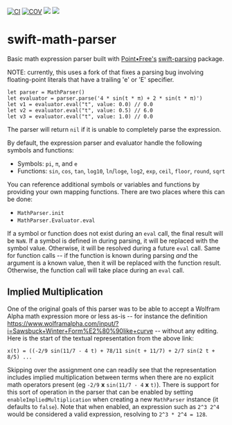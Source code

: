 [![CI](https://github.com/bradhowes/swift-math-parser/workflows/CI/badge.svg)](https://github.com/bradhowes/swift-math-parser)
[![COV](https://img.shields.io/endpoint?url=https://gist.githubusercontent.com/bradhowes/ad941184ed256708952a2057fc5d7bb4/raw/test.json)](https://github.com/bradhowes/swift-math-parser/blob/main/.github/workflows/CI.yml)
[![](https://img.shields.io/endpoint?url=https%3A%2F%2Fswiftpackageindex.com%2Fapi%2Fpackages%2Fbradhowes%2Fswift-math-parser%2Fbadge%3Ftype%3Dswift-versions)](https://swiftpackageindex.com/bradhowes/swift-math-parser)
[![](https://img.shields.io/endpoint?url=https%3A%2F%2Fswiftpackageindex.com%2Fapi%2Fpackages%2Fbradhowes%2Fswift-math-parser%2Fbadge%3Ftype%3Dplatforms)](https://swiftpackageindex.com/bradhowes/swift-math-parser)

# swift-math-parser

Basic math expression parser built with [Point•Free's](https://www.pointfree.co/) 
[swift-parsing](https://github.com/pointfreeco/swift-parsing) package.

NOTE: currently, this uses a fork of that fixes a parsing bug involving floating-point literals that have a trailing
'e' or 'E' specifier.

```
let parser = MathParser()
let evaluator = parser.parse('4 * sin(t * π) + 2 * sin(t * π)')
let v1 = evaluator.eval("t", value: 0.0) // 0.0
let v2 = evaluator.eval("t", value: 0.5) // 6.0
let v3 = evaluator.eval("t", value: 1.0) // 0.0
```

The parser will return `nil` if it is unable to completely parse the expression.

By default, the expression parser and evaluator handle the following symbols and functions:

* Symbols: `pi`, `π`, and `e`
* Functions: `sin`, `cos`, `tan`, `log10`, `ln`/`loge`, `log2`, `exp`, `ceil`, `floor`, `round`, `sqrt`

You can reference additional symbols or variables and functions by providing your own mapping functions. There are two
places where this can be done:

* `MathParser.init`
* `MathParser.Evaluator.eval`

If a symbol or function does not exist during an `eval` call, the final result will be `NaN`. If a symbol is defined in
during parsing, it will be replaced with the symbol value. Otherwise, it will be resolved during a future `eval` call.
Same for function calls -- if the function is known during parsing _and_ the argument is a known value, then it will be
replaced with the function result. Otherwise, the function call will take place during an `eval` call.

## Implied Multiplication

One of the original goals of this parser was to be able to accept a Wolfram Alpha math expression more or less as-is
-- for instance the definition https://www.wolframalpha.com/input/?i=Sawsbuck+Winter+Form%E2%80%90like+curve -- without
any editing. Here is the start of the textual representation from the above link:

```
x(t) = ((-2/9 sin(11/7 - 4 t) + 78/11 sin(t + 11/7) + 2/7 sin(2 t + 8/5) ...
```

Skipping over the assignment one can readily see that the representation includes implied multiplication between terms 
when there are no explicit math operators present (eg `-2/9` __x__ `sin(11/7 - 4` __x__ `t)`). There is support for this
sort of operation in the parser that can be enabled by setting `enableImpliedMultiplication` when creating a new
`MathParser` instance (it defaults to `false`). Note that when enabled, an expression such as `2^3 2^4` would be 
considered a valid expression, resolving to `2^3 * 2^4 = 128`.
